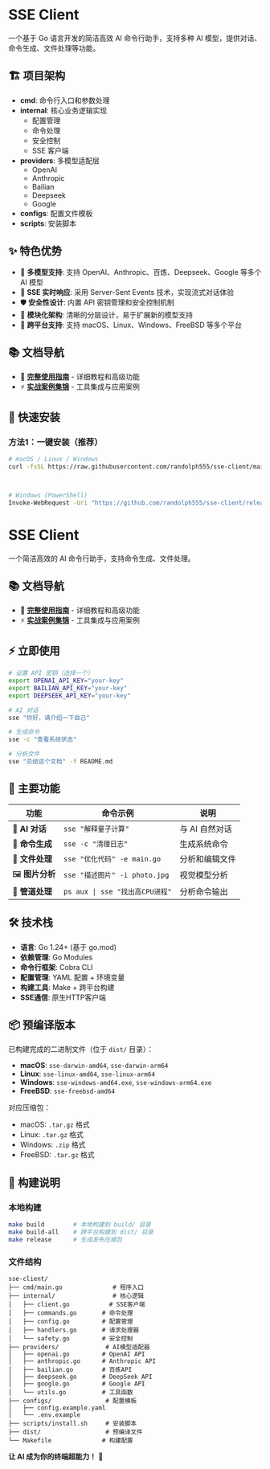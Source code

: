 # SSE Client

一个基于 Go 语言开发的简洁高效 AI 命令行助手，支持多种 AI 模型，提供对话、命令生成、文件处理等功能。

## 🏗️ 项目架构

- **cmd**: 命令行入口和参数处理
- **internal**: 核心业务逻辑实现
  - 配置管理
  - 命令处理
  - 安全控制
  - SSE 客户端
- **providers**: 多模型适配层
  - OpenAI
  - Anthropic
  - Bailian
  - Deepseek
  - Google
- **configs**: 配置文件模板
- **scripts**: 安装脚本

## ✨ 特色优势

- 🎯 **多模型支持**: 支持 OpenAI、Anthropic、百炼、Deepseek、Google 等多个 AI 模型
- 🔄 **SSE 实时响应**: 采用 Server-Sent Events 技术，实现流式对话体验
- 🛡️ **安全性设计**: 内置 API 密钥管理和安全控制机制
- 🎨 **模块化架构**: 清晰的分层设计，易于扩展新的模型支持
- 🚀 **跨平台支持**: 支持 macOS、Linux、Windows、FreeBSD 等多个平台

## 📚 文档导航

- 📖 **[完整使用指南](SSE_CLIENT_GUIDE.md)** - 详细教程和高级功能
- ⚡ **[实战案例集锦](USAGE_EXAMPLES.md)** - 工具集成与应用案例

## 🚀 快速安装

### 方法1：一键安装（推荐）

```bash
# macOS / Linux / Windows
curl -fsSL https://raw.githubusercontent.com/randolph555/sse-client/main/install.sh | bash



# Windows (PowerShell)
Invoke-WebRequest -Uri "https://github.com/randolph555/sse-client/releases/latest/download/sse-windows-amd64.exe" -OutFile "sse.exe"
```
# SSE Client

一个简洁高效的 AI 命令行助手，支持命令生成、文件处理。

## 📚 文档导航

- 📖 **[完整使用指南](SSE_CLIENT_GUIDE.md)** - 详细教程和高级功能
- ⚡ **[实战案例集锦](USAGE_EXAMPLES.md)** - 工具集成与应用案例



## ⚡ 立即使用

```bash
# 设置 API 密钥（选择一个）
export OPENAI_API_KEY="your-key"
export BAILIAN_API_KEY="your-key"  
export DEEPSEEK_API_KEY="your-key"

# AI 对话
sse "你好，请介绍一下自己"

# 生成命令
sse -c "查看系统状态"

# 分析文件
sse "总结这个文档" -f README.md
```

## 🎯 主要功能

| 功能 | 命令示例 | 说明 |
|------|----------|------|
| 🤖 **AI 对话** | `sse "解释量子计算"` | 与 AI 自然对话 |
| 🔧 **命令生成** | `sse -c "清理日志"` | 生成系统命令 |
| 📁 **文件处理** | `sse "优化代码" -e main.go` | 分析和编辑文件 |
| 🖼️ **图片分析** | `sse "描述图片" -i photo.jpg` | 视觉模型分析 |
| 🔄 **管道处理** | `ps aux \| sse "找出高CPU进程"` | 分析命令输出 |

## 🛠️ 技术栈

- **语言**: Go 1.24+ (基于 go.mod)
- **依赖管理**: Go Modules
- **命令行框架**: Cobra CLI
- **配置管理**: YAML 配置 + 环境变量
- **构建工具**: Make + 跨平台构建
- **SSE通信**: 原生HTTP客户端

## 📦 预编译版本

已构建完成的二进制文件（位于 `dist/` 目录）：

- **macOS**: `sse-darwin-amd64`, `sse-darwin-arm64`
- **Linux**: `sse-linux-amd64`, `sse-linux-arm64`
- **Windows**: `sse-windows-amd64.exe`, `sse-windows-arm64.exe`
- **FreeBSD**: `sse-freebsd-amd64`

对应压缩包：
- macOS: `.tar.gz` 格式
- Linux: `.tar.gz` 格式  
- Windows: `.zip` 格式
- FreeBSD: `.tar.gz` 格式

## 🔧 构建说明

### 本地构建
```bash
make build        # 本地构建到 build/ 目录
make build-all    # 跨平台构建到 dist/ 目录
make release      # 生成发布压缩包
```

### 文件结构
```
sse-client/
├── cmd/main.go              # 程序入口
├── internal/                # 核心逻辑
│   ├── client.go           # SSE客户端
│   ├── commands.go       # 命令处理
│   ├── config.go         # 配置管理
│   ├── handlers.go       # 请求处理器
│   └── safety.go         # 安全控制
├── providers/             # AI模型适配器
│   ├── openai.go         # OpenAI API
│   ├── anthropic.go      # Anthropic API
│   ├── bailian.go        # 百炼API
│   ├── deepseek.go       # DeepSeek API
│   ├── google.go         # Google API
│   └── utils.go          # 工具函数
├── configs/               # 配置模板
│   ├── config.example.yaml
│   └── .env.example
├── scripts/install.sh     # 安装脚本
├── dist/                  # 预编译文件
└── Makefile              # 构建配置
```

**让 AI 成为你的终端超能力！** 🚀